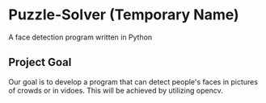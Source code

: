 # Puzzle-Solver (Temporary Name)
A face detection program written in Python

## Project Goal
Our goal is to develop a program that can detect people's faces in pictures of crowds or in vidoes. This will be achieved by utilizing opencv.

